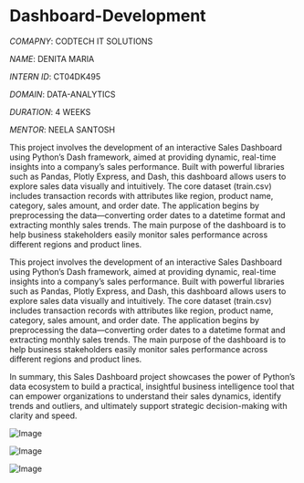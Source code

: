 # Dashboard-Development

*COMAPNY*: CODTECH IT SOLUTIONS

*NAME*: DENITA MARIA

*INTERN ID*: CT04DK495

*DOMAIN*: DATA-ANALYTICS

*DURATION*: 4 WEEKS

*MENTOR*: NEELA SANTOSH

This project involves the development of an interactive Sales Dashboard using Python’s Dash framework, aimed at providing dynamic, real-time insights into a company’s sales performance. Built with powerful libraries such as Pandas, Plotly Express, and Dash, this dashboard allows users to explore sales data visually and intuitively. The core dataset (train.csv) includes transaction records with attributes like region, product name, category, sales amount, and order date. The application begins by preprocessing the data—converting order dates to a datetime format and extracting monthly sales trends. The main purpose of the dashboard is to help business stakeholders easily monitor sales performance across different regions and product lines.

This project involves the development of an interactive Sales Dashboard using Python’s Dash framework, aimed at providing dynamic, real-time insights into a company’s sales performance. Built with powerful libraries such as Pandas, Plotly Express, and Dash, this dashboard allows users to explore sales data visually and intuitively. The core dataset (train.csv) includes transaction records with attributes like region, product name, category, sales amount, and order date. The application begins by preprocessing the data—converting order dates to a datetime format and extracting monthly sales trends. The main purpose of the dashboard is to help business stakeholders easily monitor sales performance across different regions and product lines.

 In summary, this Sales Dashboard project showcases the power of Python’s data ecosystem to build a practical, insightful business intelligence tool that can empower organizations to understand their sales dynamics, identify trends and outliers, and ultimately support strategic decision-making with clarity and speed.


![Image](https://github.com/user-attachments/assets/51d0fa05-141d-416f-a0ec-dd80ee0cd37d)

![Image](https://github.com/user-attachments/assets/4985e3f2-8967-480e-84fb-d17b589c2b93)

![Image](https://github.com/user-attachments/assets/afad4b88-b6b4-45fc-955b-dfa694024a37)

